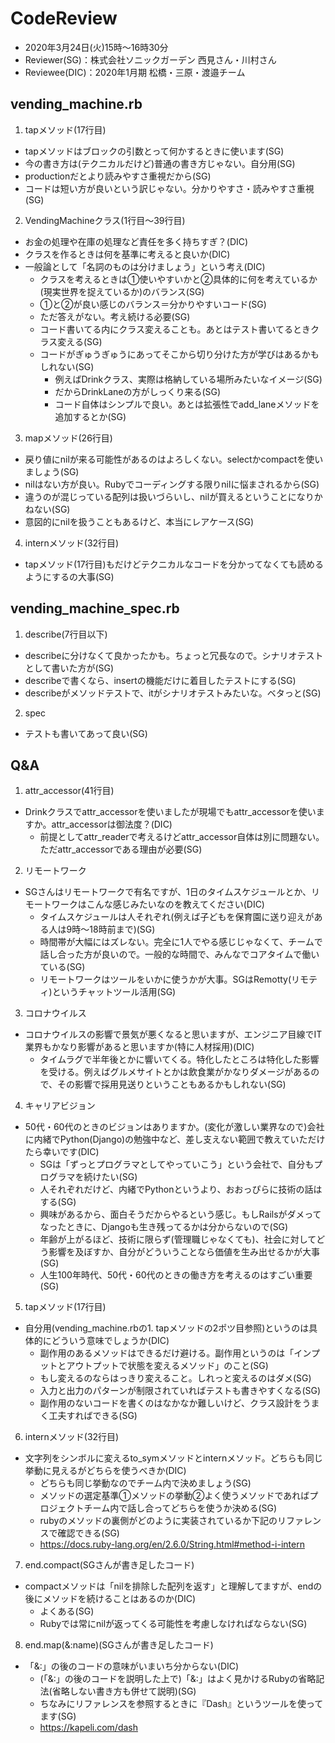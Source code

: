 # CodeReview
- 2020年3月24日(火)15時〜16時30分
- Reviewer(SG)：株式会社ソニックガーデン 西見さん・川村さん
- Reviewee(DIC)：2020年1月期 松橋・三原・渡邉チーム

## vending_machine.rb
1. tapメソッド(17行目)
- tapメソッドはブロックの引数とって何かするときに使います(SG)
- 今の書き方は(テクニカルだけど)普通の書き方じゃない。自分用(SG)
- productionだとより読みやすさ重視だから(SG)
- コードは短い方が良いという訳じゃない。分かりやすさ・読みやすさ重視(SG)

2. VendingMachineクラス(1行目〜39行目)
- お金の処理や在庫の処理など責任を多く持ちすぎ？(DIC)
- クラスを作るときは何を基準に考えると良いか(DIC)
- 一般論として「名詞のものは分けましょう」という考え(DIC)
  - クラスを考えるときは①使いやすいかと②具体的に何を考えているか(現実世界を捉えているか)のバランス(SG)
  - ①と②が良い感じのバランス＝分かりやすいコード(SG)
  - ただ答えがない。考え続ける必要(SG)
  - コード書いてる内にクラス変えることも。あとはテスト書いてるときクラス変える(SG)
  - コードがぎゅうぎゅうにあってそこから切り分けた方が学びはあるかもしれない(SG)
    - 例えばDrinkクラス、実際は格納している場所みたいなイメージ(SG)
    - だからDrinkLaneの方がしっくり来る(SG)
    - コード自体はシンプルで良い。あとは拡張性でadd_laneメソッドを追加するとか(SG)

3. mapメソッド(26行目)
- 戻り値にnilが来る可能性があるのはよろしくない。selectかcompactを使いましょう(SG)
- nilはない方が良い。Rubyでコーディングする限りnilに悩まされるから(SG)
- 違うのが混じっている配列は扱いづらいし、nilが買えるということになりかねない(SG)
- 意図的にnilを扱うこともあるけど、本当にレアケース(SG)

4. internメソッド(32行目)
- tapメソッド(17行目)もだけどテクニカルなコードを分かってなくても読めるようにするの大事(SG)

## vending_machine_spec.rb
1. describe(7行目以下)
- describeに分けなくて良かったかも。ちょっと冗長なので。シナリオテストとして書いた方が(SG)
- describeで書くなら、insertの機能だけに着目したテストにする(SG)
- describeがメソッドテストで、itがシナリオテストみたいな。ベタっと(SG)

2. spec
- テストも書いてあって良い(SG)

## Q&A
1. attr_accessor(41行目)
- Drinkクラスでattr_accessorを使いましたが現場でもattr_accessorを使いますか。attr_accessorは御法度？(DIC)
  - 前提としてattr_readerで考えるけどattr_accessor自体は別に問題ない。ただattr_accessorである理由が必要(SG)

2. リモートワーク
- SGさんはリモートワークで有名ですが、1日のタイムスケジュールとか、リモートワークはこんな感じみたいなのを教えてください(DIC)
  - タイムスケジュールは人それぞれ(例えば子どもを保育園に送り迎えがある人は9時〜18時前まで)(SG)
  - 時間帯が大幅にはズレない。完全に1人でやる感じじゃなくて、チームで話し合った方が良いので。一般的な時間で、みんなでコアタイムで働いている(SG)
  - リモートワークはツールをいかに使うかが大事。SGはRemotty(リモティ)というチャットツール活用(SG)

3. コロナウイルス
- コロナウイルスの影響で景気が悪くなると思いますが、エンジニア目線でIT業界もかなり影響があると思いますか(特に人材採用)(DIC)
  - タイムラグで半年後とかに響いてくる。特化したところは特化した影響を受ける。例えばグルメサイトとかは飲食業がかなりダメージがあるので、その影響で採用見送りということもあるかもしれない(SG)

4. キャリアビジョン
- 50代・60代のときのビジョンはありますか。(変化が激しい業界なので)会社に内緒でPython(Django)の勉強中など、差し支えない範囲で教えていただけたら幸いです(DIC)
  - SGは「ずっとプログラマとしてやっていこう」という会社で、自分もプログラマを続けたい(SG)
  - 人それぞれだけど、内緒でPythonというより、おおっぴらに技術の話はする(SG)
  - 興味があるから、面白そうだからやるという感じ。もしRailsがダメってなったときに、Djangoも生き残ってるかは分からないので(SG)
  - 年齢が上がるほど、技術に限らず(管理職じゃなくても)、社会に対してどう影響を及ぼすか、自分がどういうことなら価値を生み出せるかが大事(SG)
  - 人生100年時代、50代・60代のときの働き方を考えるのはすごい重要(SG)

5. tapメソッド(17行目)
- 自分用(vending_machine.rbの1. tapメソッドの2ポツ目参照)というのは具体的にどういう意味でしょうか(DIC)
  - 副作用のあるメソッドはできるだけ避ける。副作用というのは「インプットとアウトプットで状態を変えるメソッド」のこと(SG)
  - もし変えるのならはっきり変えること。しれっと変えるのはダメ(SG)
  - 入力と出力のパターンが制限されていればテストも書きやすくなる(SG)
  - 副作用のないコードを書くのはなかなか難しいけど、クラス設計をうまく工夫すればできる(SG)

6. internメソッド(32行目)
- 文字列をシンボルに変えるto_symメソッドとinternメソッド。どちらも同じ挙動に見えるがどちらを使うべきか(DIC)
  - どちらも同じ挙動なのでチーム内で決めましょう(SG)
  - メソッドの選定基準①メソッドの挙動②よく使うメソッドであればプロジェクトチーム内で話し合ってどちらを使うか決める(SG)
  - rubyのメソッドの裏側がどのように実装されているか下記のリファレンスで確認できる(SG)
  - https://docs.ruby-lang.org/en/2.6.0/String.html#method-i-intern

7. end.compact(SGさんが書き足したコード)
- compactメソッドは「nilを排除した配列を返す」と理解してますが、endの後にメソッドを続けることはあるのか(DIC)
  - よくある(SG)
  - Rubyでは常にnilが返ってくる可能性を考慮しなければならない(SG)

8. end.map(&:name)(SGさんが書き足したコード)
- 「&:」の後のコードの意味がいまいち分からない(DIC)
  - (「&:」の後のコードを説明した上で)「&:」はよく見かけるRubyの省略記法(省略しない書き方も併せて説明)(SG)
  - ちなみにリファレンスを参照するときに『Dash』というツールを使ってます(SG)
  - https://kapeli.com/dash
